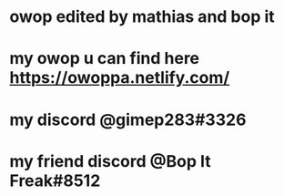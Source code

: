 # owop edited by mathias and bop it

# my owop u can find here https://owoppa.netlify.com/

# my discord @gimep283#3326
# my friend discord @Bop It Freak#8512
